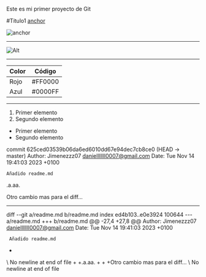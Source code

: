 Este es mi primer proyecto de Git

#Titulo1 
[anchor](https://www.google.com/url?sa=i&url=https%3A%2F%2Fwww.epe.es%2Fes%2Fdeportes%2F20231003%2Frinde-bellingham-real-madrid-champions-league-napoles-92894940&psig=AOvVaw0oBHYvWVZGIgkojI3SNspR&ust=1700075735847000&source=images&cd=vfe&opi=89978449&ved=0CBEQjRxqFwoTCKjxw-SZxIIDFQAAAAAdAAAAABAS "título") 

![anchor](https://www.republica.com/wp-content/uploads/2022/05/Marcelo-Vieira-levanta-la-copa-tras-poner-una-bufanda-a-la-diosa-Cibeles-1200x674.jpg) 


---

![Alt](https://www.republica.com/wp-content/uploads/2022/05/Marcelo-Vieira-levanta-la-copa-tras-poner-una-bufanda-a-la-diosa-Cibeles-1200x674.jpg)

---

| Color | Código |
| ----------- | ----------- |
| Rojo | #FF0000 |
| Azul | #0000FF |

---
	
1. Primer elemento
1. Segundo elemento

* Primer elemento
* Segundo elemento

commit 625ced03539b06da6ed6010dd67e94dec7cb8ce0 (HEAD -> master)
Author: Jimenezzz07 <danielllllll0007@gmail.com>
Date:   Tue Nov 14 19:41:03 2023 +0100

    Añadido readme.md
 
.a.aa.


Otro cambio mas para el diff...

---

diff --git a/readme.md b/readme.md
index ed4b103..e0e3924 100644
--- a/readme.md
+++ b/readme.md
@@ -27,4 +27,8 @@ Author: Jimenezzz07 <danielllllll0007@gmail.com>
 Date:   Tue Nov 14 19:41:03 2023 +0100

     Añadido readme.md
-
\ No newline at end of file
+
+.a.aa.
+
+
+Otro cambio mas para el diff...
\ No newline at end of file